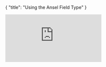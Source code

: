 {
    "title": "Using the Ansel Field Type"
}

<div class="embed-container">
<iframe src="https://player.vimeo.com/video/207487657" frameborder="0" webkitallowfullscreen="" mozallowfullscreen="" allowfullscreen=""></iframe></div>
